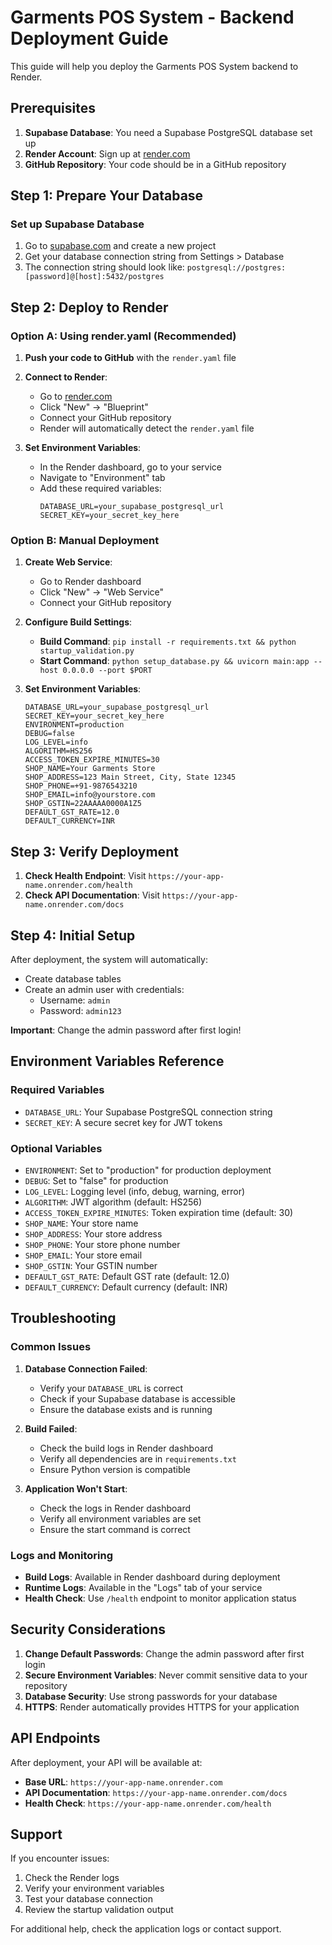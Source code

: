 # Garments POS System - Backend Deployment Guide

This guide will help you deploy the Garments POS System backend to Render.

## Prerequisites

1. **Supabase Database**: You need a Supabase PostgreSQL database set up
2. **Render Account**: Sign up at [render.com](https://render.com)
3. **GitHub Repository**: Your code should be in a GitHub repository

## Step 1: Prepare Your Database

### Set up Supabase Database

1. Go to [supabase.com](https://supabase.com) and create a new project
2. Get your database connection string from Settings > Database
3. The connection string should look like: `postgresql://postgres:[password]@[host]:5432/postgres`

## Step 2: Deploy to Render

### Option A: Using render.yaml (Recommended)

1. **Push your code to GitHub** with the `render.yaml` file
2. **Connect to Render**:
   - Go to [render.com](https://render.com)
   - Click "New" → "Blueprint"
   - Connect your GitHub repository
   - Render will automatically detect the `render.yaml` file

3. **Set Environment Variables**:
   - In the Render dashboard, go to your service
   - Navigate to "Environment" tab
   - Add these required variables:
     ```
     DATABASE_URL=your_supabase_postgresql_url
     SECRET_KEY=your_secret_key_here
     ```

### Option B: Manual Deployment

1. **Create Web Service**:
   - Go to Render dashboard
   - Click "New" → "Web Service"
   - Connect your GitHub repository

2. **Configure Build Settings**:
   - **Build Command**: `pip install -r requirements.txt && python startup_validation.py`
   - **Start Command**: `python setup_database.py && uvicorn main:app --host 0.0.0.0 --port $PORT`

3. **Set Environment Variables**:
   ```
   DATABASE_URL=your_supabase_postgresql_url
   SECRET_KEY=your_secret_key_here
   ENVIRONMENT=production
   DEBUG=false
   LOG_LEVEL=info
   ALGORITHM=HS256
   ACCESS_TOKEN_EXPIRE_MINUTES=30
   SHOP_NAME=Your Garments Store
   SHOP_ADDRESS=123 Main Street, City, State 12345
   SHOP_PHONE=+91-9876543210
   SHOP_EMAIL=info@yourstore.com
   SHOP_GSTIN=22AAAAA0000A1Z5
   DEFAULT_GST_RATE=12.0
   DEFAULT_CURRENCY=INR
   ```

## Step 3: Verify Deployment

1. **Check Health Endpoint**: Visit `https://your-app-name.onrender.com/health`
2. **Check API Documentation**: Visit `https://your-app-name.onrender.com/docs`

## Step 4: Initial Setup

After deployment, the system will automatically:
- Create database tables
- Create an admin user with credentials:
  - Username: `admin`
  - Password: `admin123`

**Important**: Change the admin password after first login!

## Environment Variables Reference

### Required Variables
- `DATABASE_URL`: Your Supabase PostgreSQL connection string
- `SECRET_KEY`: A secure secret key for JWT tokens

### Optional Variables
- `ENVIRONMENT`: Set to "production" for production deployment
- `DEBUG`: Set to "false" for production
- `LOG_LEVEL`: Logging level (info, debug, warning, error)
- `ALGORITHM`: JWT algorithm (default: HS256)
- `ACCESS_TOKEN_EXPIRE_MINUTES`: Token expiration time (default: 30)
- `SHOP_NAME`: Your store name
- `SHOP_ADDRESS`: Your store address
- `SHOP_PHONE`: Your store phone number
- `SHOP_EMAIL`: Your store email
- `SHOP_GSTIN`: Your GSTIN number
- `DEFAULT_GST_RATE`: Default GST rate (default: 12.0)
- `DEFAULT_CURRENCY`: Default currency (default: INR)

## Troubleshooting

### Common Issues

1. **Database Connection Failed**:
   - Verify your `DATABASE_URL` is correct
   - Check if your Supabase database is accessible
   - Ensure the database exists and is running

2. **Build Failed**:
   - Check the build logs in Render dashboard
   - Verify all dependencies are in `requirements.txt`
   - Ensure Python version is compatible

3. **Application Won't Start**:
   - Check the logs in Render dashboard
   - Verify all environment variables are set
   - Ensure the start command is correct

### Logs and Monitoring

- **Build Logs**: Available in Render dashboard during deployment
- **Runtime Logs**: Available in the "Logs" tab of your service
- **Health Check**: Use `/health` endpoint to monitor application status

## Security Considerations

1. **Change Default Passwords**: Change the admin password after first login
2. **Secure Environment Variables**: Never commit sensitive data to your repository
3. **Database Security**: Use strong passwords for your database
4. **HTTPS**: Render automatically provides HTTPS for your application

## API Endpoints

After deployment, your API will be available at:
- **Base URL**: `https://your-app-name.onrender.com`
- **API Documentation**: `https://your-app-name.onrender.com/docs`
- **Health Check**: `https://your-app-name.onrender.com/health`

## Support

If you encounter issues:
1. Check the Render logs
2. Verify your environment variables
3. Test your database connection
4. Review the startup validation output

For additional help, check the application logs or contact support. 
